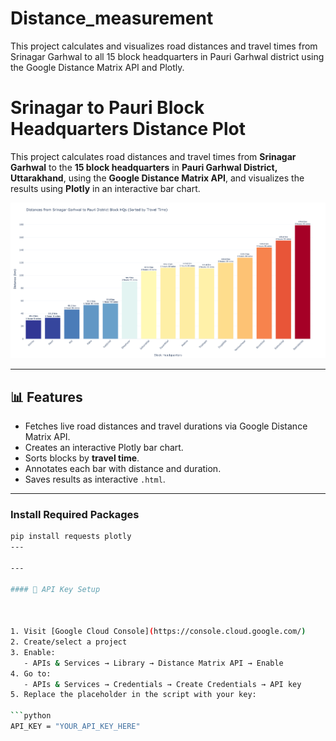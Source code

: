 # Distance_measurement
This project calculates and visualizes road distances and travel times from Srinagar Garhwal to all 15 block headquarters in Pauri Garhwal district using the Google Distance Matrix API and Plotly.
# Srinagar to Pauri Block Headquarters Distance Plot

This project calculates road distances and travel times from **Srinagar Garhwal** to the **15 block headquarters** in **Pauri Garhwal District, Uttarakhand**, using the **Google Distance Matrix API**, and visualizes the results using **Plotly** in an interactive bar chart.

![Distance Plot Screenshot](srinagar_to_blocks_distance.png)

---

## 📊 Features

- Fetches live road distances and travel durations via Google Distance Matrix API.
- Creates an interactive Plotly bar chart.
- Sorts blocks by **travel time**.
- Annotates each bar with distance and duration.
- Saves results as interactive `.html`.

---
### Install Required Packages
```bash
pip install requests plotly 
---

---

#### 🔑 API Key Setup



1. Visit [Google Cloud Console](https://console.cloud.google.com/)
2. Create/select a project
3. Enable:
   - APIs & Services → Library → Distance Matrix API → Enable
4. Go to:
   - APIs & Services → Credentials → Create Credentials → API key
5. Replace the placeholder in the script with your key:

```python
API_KEY = "YOUR_API_KEY_HERE"

